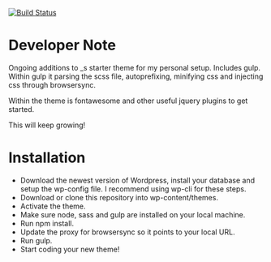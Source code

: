 [![Build Status](https://travis-ci.org/Automattic/_s.svg?branch=master)](https://travis-ci.org/Automattic/_s)

Developer Note
===

Ongoing additions to _s starter theme for my personal setup. Includes gulp. Within gulp it parsing the scss file, autoprefixing, minifying css and injecting css through browsersync.

Within the theme is fontawesome and other useful jquery plugins to get started.

This will keep growing!

Installation
===

- Download the newest version of Wordpress, install your database and setup the wp-config file. I recommend using wp-cli for these steps.
- Download or clone this repository into wp-content/themes.
- Activate the theme.
- Make sure node, sass and gulp are installed on your local machine.
- Run npm install.
- Update the proxy for browsersync so it points to your local URL.
- Run gulp.
- Start coding your new theme!

